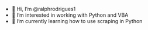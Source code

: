 - 👋 Hi, I’m @ralphrodrigues1
- 👀 I’m interested in working with Python and VBA
- 🌱 I’m currently learning how to use scraping in Python



